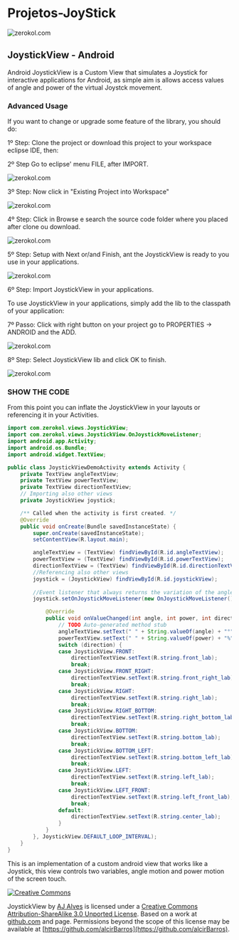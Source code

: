 Projetos-JoyStick
=============

![zerokol.com](http://2.bp.blogspot.com/-5iIoZXBw2bg/T1n753kamDI/AAAAAAAAAxo/CjU5hGy4QbY/s400/joystickview-screen.png)

## JoystickView - Android

Android JoystickView is a Custom View that simulates a Joystick for interactive applications for Android, 
as simple aim is allows access values ​​of angle and power of the virtual Joystck movement.

### Advanced Usage

If you want to change or upgrade some feature of the library, you should do:

1º Step: Clone the project or download this project to your workspace eclipse IDE, then:

2º Step Go to eclipse' menu FILE, after IMPORT.

![zerokol.com](http://3.bp.blogspot.com/-JyhVCfOVVsU/T1kcx_mHozI/AAAAAAAAAwg/vCR7wNkH0r8/s320/fig02.jpg)

3º Step: Now click in "Existing Project into Workspace"

![zerokol.com](http://1.bp.blogspot.com/---LpF1fGsb0/T1kcyoeRt4I/AAAAAAAAAwo/lPH4FOd3lsc/s400/fig03.jpg)

4º Step: Click in Browse e search the source code folder where you placed after clone ou download.

![zerokol.com](http://1.bp.blogspot.com/-cjLe2ZmRPyo/T1kczcBbfdI/AAAAAAAAAww/hYVnWf9mtEE/s320/fig04.jpg)

5º Step: Setup with Next or/and Finish, ant the JoystickView is ready to you use in your applications.

![zerokol.com](http://3.bp.blogspot.com/-w6ETTjggahI/T1kc0IDonsI/AAAAAAAAAw4/2r6r-WIxmLU/s320/fig05.jpg)

6º Step: Import JoystickView in your applications.

To use JoystickView in your applications, simply add the lib to the classpath of your application:

7º Passo: Click with right button on your project go to PROPERTIES -> ANDROID and the ADD.

![zerokol.com](http://2.bp.blogspot.com/-w7W8Gb8kh0I/T1kfgqoNrQI/AAAAAAAAAxA/_0cHWx-ox2E/s320/imp.png)

8º Step: Select JoystickView lib and click OK to finish.

![zerokol.com](http://1.bp.blogspot.com/-E7M8dJuemEU/T1kfhcZoWmI/AAAAAAAAAxI/Lurmtt5p8l0/s320/imp2.png)

### SHOW THE CODE

From this point you can inflate the JoystickView in your layouts or referencing it in your Activities.

```java
import com.zerokol.views.JoystickView;
import com.zerokol.views.JoystickView.OnJoystickMoveListener;
import android.app.Activity;
import android.os.Bundle;
import android.widget.TextView;

public class JoystickViewDemoActivity extends Activity {
	private TextView angleTextView;
	private TextView powerTextView;
	private TextView directionTextView;
	// Importing also other views
	private JoystickView joystick;

	/** Called when the activity is first created. */
	@Override
	public void onCreate(Bundle savedInstanceState) {
		super.onCreate(savedInstanceState);
		setContentView(R.layout.main);

		angleTextView = (TextView) findViewById(R.id.angleTextView);
		powerTextView = (TextView) findViewById(R.id.powerTextView);
		directionTextView = (TextView) findViewById(R.id.directionTextView);
		//Referencing also other views
		joystick = (JoystickView) findViewById(R.id.joystickView);
        
        //Event listener that always returns the variation of the angle in degrees, motion power in percentage and direction of movement
		joystick.setOnJoystickMoveListener(new OnJoystickMoveListener() {

			@Override
			public void onValueChanged(int angle, int power, int direction) {
				// TODO Auto-generated method stub
				angleTextView.setText(" " + String.valueOf(angle) + "°");
				powerTextView.setText(" " + String.valueOf(power) + "%");
				switch (direction) {
				case JoystickView.FRONT:
					directionTextView.setText(R.string.front_lab);
					break;
				case JoystickView.FRONT_RIGHT:
					directionTextView.setText(R.string.front_right_lab);
					break;
				case JoystickView.RIGHT:
					directionTextView.setText(R.string.right_lab);
					break;
				case JoystickView.RIGHT_BOTTOM:
					directionTextView.setText(R.string.right_bottom_lab);
					break;
				case JoystickView.BOTTOM:
					directionTextView.setText(R.string.bottom_lab);
					break;
				case JoystickView.BOTTOM_LEFT:
					directionTextView.setText(R.string.bottom_left_lab);
					break;
				case JoystickView.LEFT:
					directionTextView.setText(R.string.left_lab);
					break;
				case JoystickView.LEFT_FRONT:
					directionTextView.setText(R.string.left_front_lab);
					break;
				default:
					directionTextView.setText(R.string.center_lab);
				}
			}
		}, JoystickView.DEFAULT_LOOP_INTERVAL);
	}
}
```

This is an implementation of a custom android view that works like a Joystick, this view controls two variables, angle motion and power motion of the screen touch.

[![Creative Commons](http://i.creativecommons.org/l/by-sa/3.0/88x31.png)](http://creativecommons.org/licenses/by-sa/3.0/)

JoystickView by [AJ Alves](https://github.com/alcirBarros) is licensed under a [Creative Commons Attribution-ShareAlike 3.0 Unported License](http://creativecommons.org/licenses/by-sa/3.0/).
Based on a work at [github.com](https://github.com/alcirBarros/Projetos-Base/blob/master/Android/JoystickView-master) and page.
Permissions beyond the scope of this license may be available at [https://github.com/alcirBarros](https://github.com/alcirBarros).
